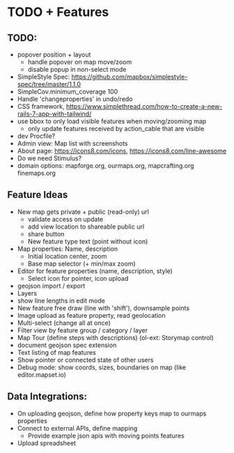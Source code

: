 # TODO + Features

## TODO:

* popover position + layout
  * handle popover on map move/zoom
  * disable popup in non-select mode
* SimpleStyle Spec: https://github.com/mapbox/simplestyle-spec/tree/master/1.1.0
* SimpleCov.minimum_coverage 100
* Handle 'changeproperties' in undo/redo
* CSS framework, https://www.simplethread.com/how-to-create-a-new-rails-7-app-with-tailwind/
* use bbox to only load visible features when moving/zooming map
  * only update features received by action_cable that are visible
* dev Procfile?
* Admin view: Map list with screenshots
* About page: https://icons8.com/icons, https://icons8.com/line-awesome
* Do we need Stimulus?
* domain options: mapforge.org, ourmaps.org, mapcrafting.org finemaps.org


## Feature Ideas

* New map gets private + public (read-only) url
  * validate access on update
  * add view location to shareable public url
  * share button
  * New feature type text (point without icon)
* Map properties: Name, description
  * Initial location center, zoom
  * Base map selector (+ min/max zoom)
* Editor for feature properties (name, description, style)
  * Select icon for pointer, icon upload
* geojson import / export
* Layers
* show line lengths in edit mode
* New feature free draw (line with 'shift'), downsample points
* Image upload as feature property, read geolocation
* Multi-select (change all at once)
* Filter view by feature group / category / layer
* Map Tour (define steps with descriptions) (ol-ext: Storymap control)
* document geojson spec extension
* Text listing of map features
* Show pointer or connected state of other users
* Debug mode: show coords, sizes, boundaries on map (like editor.mapset.io)


## Data Integrations:

* On uploading geojson, define how property keys map to ourmaps properties
* Connect to external APIs, define mapping
  * Provide example json apis with moving points features
* Upload spreadsheet
